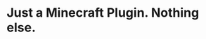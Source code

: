<html>
  <head>
  </head>
  <body>
    <h1>Just a Minecraft Plugin. Nothing else.</h1>
  </body>
</html>
